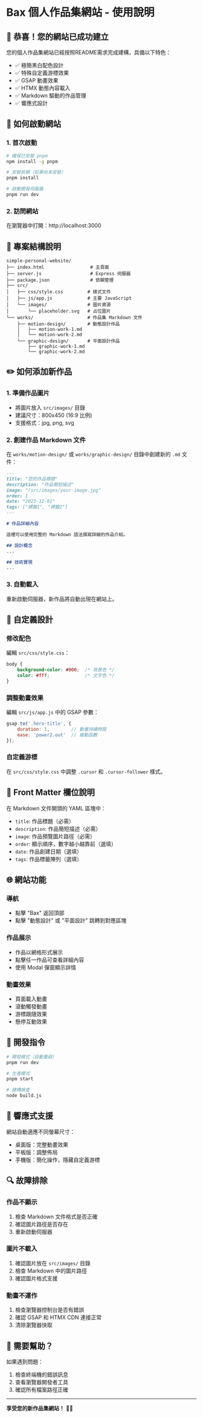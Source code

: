 # Bax 個人作品集網站 - 使用說明

## 🎉 恭喜！您的網站已成功建立

您的個人作品集網站已經按照README需求完成建構，具備以下特色：

- ✅ 極簡黑白配色設計
- ✅ 特殊自定義游標效果
- ✅ GSAP 動畫效果
- ✅ HTMX 動態內容載入
- ✅ Markdown 驅動的作品管理
- ✅ 響應式設計

## 🚀 如何啟動網站

### 1. 首次啟動
```bash
# 確保已安裝 pnpm
npm install -g pnpm

# 安裝依賴（如果尚未安裝）
pnpm install

# 啟動開發伺服器
pnpm run dev
```

### 2. 訪問網站
在瀏覽器中打開：http://localhost:3000

## 📁 專案結構說明

```
simple-personal-website/
├── index.html                 # 主頁面
├── server.js                  # Express 伺服器
├── package.json               # 依賴管理
├── src/
│   ├── css/style.css         # 樣式文件
│   ├── js/app.js             # 主要 JavaScript
│   └── images/               # 圖片資源
│       └── placeholder.svg   # 占位圖片
└── works/                    # 作品集 Markdown 文件
    ├── motion-design/        # 動態設計作品
    │   ├── motion-work-1.md
    │   └── motion-work-2.md
    └── graphic-design/       # 平面設計作品
        ├── graphic-work-1.md
        └── graphic-work-2.md
```

## ✏️ 如何添加新作品

### 1. 準備作品圖片
- 將圖片放入 `src/images/` 目錄
- 建議尺寸：800x450 (16:9 比例)
- 支援格式：jpg, png, svg

### 2. 創建作品 Markdown 文件

在 `works/motion-design/` 或 `works/graphic-design/` 目錄中創建新的 `.md` 文件：

```markdown
---
title: "您的作品標題"
description: "作品簡短描述"
image: "/src/images/your-image.jpg"
order: 1
date: "2023-12-01"
tags: ["標籤1", "標籤2"]
---

# 作品詳細內容

這裡可以使用完整的 Markdown 語法撰寫詳細的作品介紹。

## 設計概念
...

## 技術實現
...
```

### 3. 自動載入
重新啟動伺服器，新作品將自動出現在網站上。

## 🎨 自定義設計

### 修改配色
編輯 `src/css/style.css`：
```css
body {
    background-color: #000;  /* 背景色 */
    color: #fff;             /* 文字色 */
}
```

### 調整動畫效果
編輯 `src/js/app.js` 中的 GSAP 參數：
```javascript
gsap.to('.hero-title', {
    duration: 1,        // 動畫持續時間
    ease: 'power2.out'  // 緩動函數
});
```

### 自定義游標
在 `src/css/style.css` 中調整 `.cursor` 和 `.cursor-follower` 樣式。

## 📝 Front Matter 欄位說明

在 Markdown 文件開頭的 YAML 區塊中：

- `title`: 作品標題（必需）
- `description`: 作品簡短描述（必需）
- `image`: 作品預覽圖片路徑（必需）
- `order`: 顯示順序，數字越小越靠前（選填）
- `date`: 作品創建日期（選填）
- `tags`: 作品標籤陣列（選填）

## 🌐 網站功能

### 導航
- 點擊 "Bax" 返回頂部
- 點擊 "動態設計" 或 "平面設計" 跳轉到對應區塊

### 作品展示
- 作品以網格形式展示
- 點擊任一作品可查看詳細內容
- 使用 Modal 彈窗顯示詳情

### 動畫效果
- 頁面載入動畫
- 滾動觸發動畫
- 游標跟隨效果
- 懸停互動效果

## 🔧 開發指令

```bash
# 開發模式（自動重啟）
pnpm run dev

# 生產模式
pnpm start

# 建構檢查
node build.js
```

## 📱 響應式支援

網站自動適應不同螢幕尺寸：
- 桌面版：完整動畫效果
- 平板版：調整佈局
- 手機版：簡化操作，隱藏自定義游標

## 🔍 故障排除

### 作品不顯示
1. 檢查 Markdown 文件格式是否正確
2. 確認圖片路徑是否存在
3. 重新啟動伺服器

### 圖片不載入
1. 確認圖片放在 `src/images/` 目錄
2. 檢查 Markdown 中的圖片路徑
3. 確認圖片格式支援

### 動畫不運作
1. 檢查瀏覽器控制台是否有錯誤
2. 確認 GSAP 和 HTMX CDN 連接正常
3. 清除瀏覽器快取

## 📧 需要幫助？

如果遇到問題：
1. 檢查終端機的錯誤訊息
2. 查看瀏覽器開發者工具
3. 確認所有檔案路徑正確

---

**享受您的新作品集網站！** 🎨✨